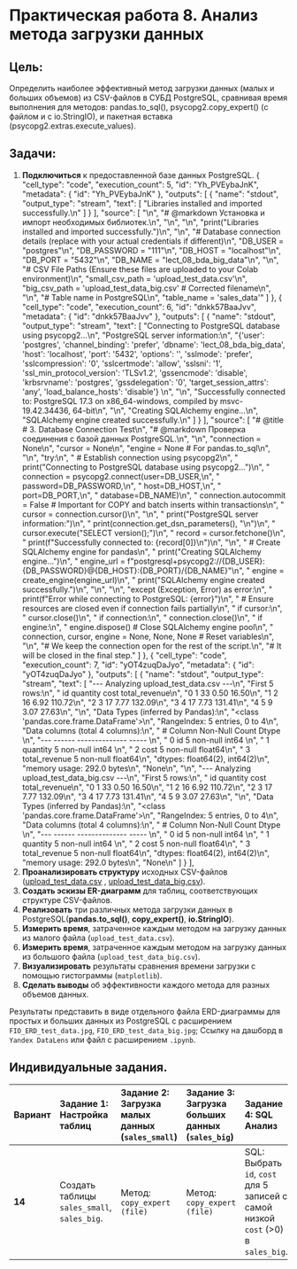 # Практическая работа 8. Анализ метода загрузки данных

## Цель:
Определить наиболее эффективный метод загрузки данных (малых и больших объемов) из CSV-файлов в СУБД PostgreSQL, сравнивая время выполнения для методов: pandas.to_sql(), psycopg2.copy_expert() (с файлом и с io.StringIO), и пакетная вставка (psycopg2.extras.execute_values).

## Задачи:

1.  **Подключиться** к предоставленной базе данных PostgreSQL.
{
      "cell_type": "code",
      "execution_count": 5,
      "id": "Yh_PVEybaJnK",
      "metadata": {
        "id": "Yh_PVEybaJnK"
      },
      "outputs": [
        {
          "name": "stdout",
          "output_type": "stream",
          "text": [
            "Libraries installed and imported successfully.\n"
          ]
        }
      ],
      "source": [
        "\n",
        "# @markdown Установка и импорт необходимых библиотек.\n",
        "\n",
        "\n",
        "print(\"Libraries installed and imported successfully.\")\n",
        "\n",
        "# Database connection details (replace with your actual credentials if different)\n",
        "DB_USER = \"postgres\"\n",
        "DB_PASSWORD = \"111\"\n",
        "DB_HOST = \"localhost\"\n",
        "DB_PORT = \"5432\"\n",
        "DB_NAME = \"lect_08_bda_big_data\"\n",
        "\n",
        "# CSV File Paths (Ensure these files are uploaded to your Colab environment)\n",
        "small_csv_path = 'upload_test_data.csv'\n",
        "big_csv_path = 'upload_test_data_big.csv' # Corrected filename\n",
        "\n",
        "# Table name in PostgreSQL\n",
        "table_name = 'sales_data'"
      ]
    },
    {
      "cell_type": "code",
      "execution_count": 6,
      "id": "dnkk57BaaJvv",
      "metadata": {
        "id": "dnkk57BaaJvv"
      },
      "outputs": [
        {
          "name": "stdout",
          "output_type": "stream",
          "text": [
            "Connecting to PostgreSQL database using psycopg2...\n",
            "PostgreSQL server information:\n",
            "{'user': 'postgres', 'channel_binding': 'prefer', 'dbname': 'lect_08_bda_big_data', 'host': 'localhost', 'port': '5432', 'options': '', 'sslmode': 'prefer', 'sslcompression': '0', 'sslcertmode': 'allow', 'sslsni': '1', 'ssl_min_protocol_version': 'TLSv1.2', 'gssencmode': 'disable', 'krbsrvname': 'postgres', 'gssdelegation': '0', 'target_session_attrs': 'any', 'load_balance_hosts': 'disable'} \n",
            "\n",
            "Successfully connected to: PostgreSQL 17.3 on x86_64-windows, compiled by msvc-19.42.34436, 64-bit\n",
            "\n",
            "Creating SQLAlchemy engine...\n",
            "SQLAlchemy engine created successfully.\n"
          ]
        }
      ],
      "source": [
        "# @title # 3. Database Connection Test\n",
        "# @markdown Проверка соединения с базой данных PostgreSQL.\n",
        "\n",
        "connection = None\n",
        "cursor = None\n",
        "engine = None # For pandas.to_sql\n",
        "\n",
        "try:\n",
        "    # Establish connection using psycopg2\n",
        "    print(\"Connecting to PostgreSQL database using psycopg2...\")\n",
        "    connection = psycopg2.connect(user=DB_USER,\n",
        "                                  password=DB_PASSWORD,\n",
        "                                  host=DB_HOST,\n",
        "                                  port=DB_PORT,\n",
        "                                  database=DB_NAME)\n",
        "    connection.autocommit = False # Important for COPY and batch inserts within transactions\n",
        "    cursor = connection.cursor()\n",
        "\n",
        "    print(\"PostgreSQL server information:\")\n",
        "    print(connection.get_dsn_parameters(), \"\\n\")\n",
        "    cursor.execute(\"SELECT version();\")\n",
        "    record = cursor.fetchone()\n",
        "    print(f\"Successfully connected to: {record[0]}\\n\")\n",
        "\n",
        "    # Create SQLAlchemy engine for pandas\n",
        "    print(\"Creating SQLAlchemy engine...\")\n",
        "    engine_url = f\"postgresql+psycopg2://{DB_USER}:{DB_PASSWORD}@{DB_HOST}:{DB_PORT}/{DB_NAME}\"\n",
        "    engine = create_engine(engine_url)\n",
        "    print(\"SQLAlchemy engine created successfully.\")\n",
        "\n",
        "\n",
        "except (Exception, Error) as error:\n",
        "    print(f\"Error while connecting to PostgreSQL: {error}\")\n",
        "    # Ensure resources are closed even if connection fails partially\n",
        "    if cursor:\n",
        "        cursor.close()\n",
        "    if connection:\n",
        "        connection.close()\n",
        "    if engine:\n",
        "        engine.dispose() # Close SQLAlchemy engine pool\n",
        "    connection, cursor, engine = None, None, None # Reset variables\n",
        "\n",
        "# We keep the connection open for the rest of the script.\n",
        "# It will be closed in the final step."
      ]
    },
    {
      "cell_type": "code",
      "execution_count": 7,
      "id": "yOT4zuqDaJyo",
      "metadata": {
        "id": "yOT4zuqDaJyo"
      },
      "outputs": [
        {
          "name": "stdout",
          "output_type": "stream",
          "text": [
            "--- Analyzing upload_test_data.csv ---\n",
            "First 5 rows:\n",
            "   id  quantity  cost  total_revenue\n",
            "0   1        33  0.50          16.50\n",
            "1   2        16  6.92         110.72\n",
            "2   3        17  7.77         132.09\n",
            "3   4        17  7.73         131.41\n",
            "4   5         9  3.07          27.63\n",
            "\n",
            "Data Types (inferred by Pandas):\n",
            "<class 'pandas.core.frame.DataFrame'>\n",
            "RangeIndex: 5 entries, 0 to 4\n",
            "Data columns (total 4 columns):\n",
            " #   Column         Non-Null Count  Dtype  \n",
            "---  ------         --------------  -----  \n",
            " 0   id             5 non-null      int64  \n",
            " 1   quantity       5 non-null      int64  \n",
            " 2   cost           5 non-null      float64\n",
            " 3   total_revenue  5 non-null      float64\n",
            "dtypes: float64(2), int64(2)\n",
            "memory usage: 292.0 bytes\n",
            "None\n",
            "\n",
            "--- Analyzing upload_test_data_big.csv ---\n",
            "First 5 rows:\n",
            "   id  quantity  cost  total_revenue\n",
            "0   1        33  0.50          16.50\n",
            "1   2        16  6.92         110.72\n",
            "2   3        17  7.77         132.09\n",
            "3   4        17  7.73         131.41\n",
            "4   5         9  3.07          27.63\n",
            "\n",
            "Data Types (inferred by Pandas):\n",
            "<class 'pandas.core.frame.DataFrame'>\n",
            "RangeIndex: 5 entries, 0 to 4\n",
            "Data columns (total 4 columns):\n",
            " #   Column         Non-Null Count  Dtype  \n",
            "---  ------         --------------  -----  \n",
            " 0   id             5 non-null      int64  \n",
            " 1   quantity       5 non-null      int64  \n",
            " 2   cost           5 non-null      float64\n",
            " 3   total_revenue  5 non-null      float64\n",
            "dtypes: float64(2), int64(2)\n",
            "memory usage: 292.0 bytes\n",
            "None\n"
          ]
        }
      ],
3.  **Проанализировать структуру** исходных CSV-файлов ([upload_test_data.csv](https://github.com/BosenkoTM/SQL-for-Begginer-Data-Analytics/blob/main/practice/pr-5-2-upload-data-from-pandas-to-sql-main/upload_test_data.csv) , [upload_test_data_big.csv](https://github.com/BosenkoTM/SQL-for-Begginer-Data-Analytics/blob/main/practice/pr-5-2-upload-data-from-pandas-to-sql-main/upload_test_data_big.csv)).
4.  **Создать эскизы ER-диаграмм** для таблиц, соответствующих структуре CSV-файлов.
5.  **Реализовать** три различных метода загрузки данных в PostgreSQL(**pandas.to_sql()**, **copy_expert()**, **io.StringIO**).
6.  **Измерить время**, затраченное каждым методом на загрузку данных из малого файла (`upload_test_data.csv`).
7.  **Измерить время**, затраченное каждым методом на загрузку данных из большого файла (`upload_test_data_big.csv`).
8.  **Визуализировать** результаты сравнения времени загрузки с помощью гистограммы (`matplotlib`).
9.  **Сделать выводы** об эффективности каждого метода для разных объемов данных.


Результаты представить в виде отдельного файла ERD-диаграммы для простых и больших данных из PostgreSQL с расширением `FIO_ERD_test_data.jpg`, `FIO_ERD_test_data_big.jpg`;
Ссылку на дашборд в `Yandex DataLens` или файл с расширением `.ipynb`.

## Индивидуальные задания.

| Вариант | Задание 1: Настройка таблиц | Задание 2: Загрузка малых данных (`sales_small`) | Задание 3: Загрузка больших данных (`sales_big`) | Задание 4: SQL Анализ | Задание 5: Python/Colab Анализ и Визуализация |
| :------ | :-------------------------- | :----------------------------------------------- | :------------------------------------------------ | :-------------------- | :---------------------------------------------- |
| **14**  | Создать таблицы `sales_small`, `sales_big`. | Метод: `copy_expert (file)`                    | Метод: `copy_expert (file)`                       | SQL: Выбрать `id`, `cost` для 5 записей с самой низкой `cost` (>0) в `sales_big`. | Python: Построить гистограмму `cost` из `sales_small`. |
